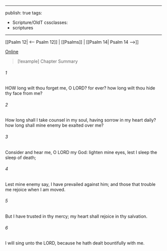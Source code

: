 

---
publish: true
tags:
  - Scripture/OldT
cssclasses:
  - scriptures
---
[[Psalm 12| <-- Psalm 12]] | [[Psalms]] | [[Psalm 14| Psalm 14 -->]]

[Online](https://churchofjesuschrist.org/study/scriptures/ot/ps/13?lang=eng)

>[!example] Chapter Summary
>
###### 1
HOW long wilt thou forget me, O LORD?  for ever?  how long wilt thou hide thy face from me?
###### 2
How long shall I take counsel in my soul, having sorrow in my heart daily?  how long shall mine enemy be exalted over me?
###### 3
Consider and hear me, O LORD my God: lighten mine eyes, lest I sleep the sleep of death;
###### 4
Lest mine enemy say, I have prevailed against him; and those that trouble me rejoice when I am moved.
###### 5
But I have trusted in thy mercy; my heart shall rejoice in thy salvation.
###### 6
I will sing unto the LORD, because he hath dealt bountifully with me.



